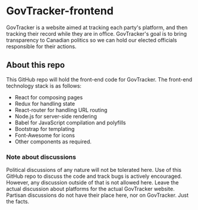 # GovTracker-frontend

GovTracker is a website aimed at tracking each party's platform, and then tracking their record while they are in office.  GovTracker's goal is to bring transparency to Canadian politics so we can hold our elected officials responsible for their actions.

## About this repo

This GitHub repo will hold the front-end code for GovTracker.  The front-end technology stack is as follows:

* React for composing pages
* Redux for handling state
* React-router for handling URL routing
* Node.js for server-side rendering
* Babel for JavaScript compilation and polyfills
* Bootstrap for templating
* Font-Awesome for icons
* Other components as required.

### Note about discussions

Political discussions of any nature will not be tolerated here.  Use of this GitHub repo to discuss the code and track bugs is actively encouraged.  However, any discussion outside of that is not allowed here.  Leave the actual discussion about platforms for the actual GovTracker website.  Partisan discussions do not have their place here, nor on GovTracker.  Just the facts.

